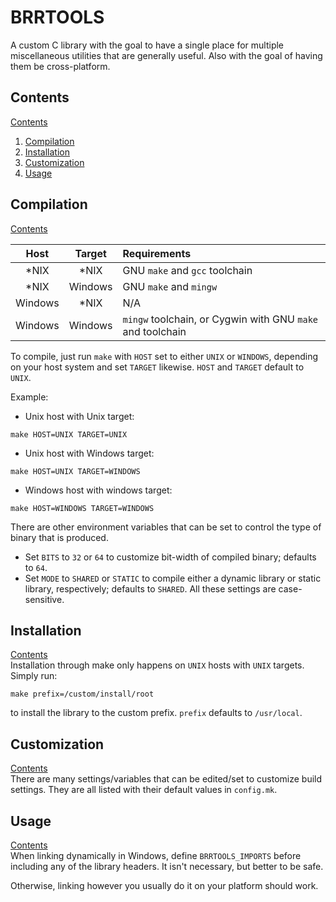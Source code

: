# BRRTOOLS
A custom C library with the goal to have a single place for multiple miscellaneous
utilities that are generally useful. Also with the goal of having them be cross-platform.

## Contents
[Contents](#contents)

1. [Compilation](#compilation)  
2. [Installation](#installation)  
3. [Customization](#customization)  
3. [Usage](#usage)  

## Compilation
[Contents](#contents)  

|Host |Target   |Requirements|
|:---:|:---:    |:---       |
|\*NIX|\*NIX    |GNU `make` and `gcc` toolchain|
|\*NIX|Windows  |GNU `make` and `mingw`|
|Windows|\*NIX  |N/A|
|Windows|Windows|`mingw` toolchain, or Cygwin with GNU `make` and toolchain|

To compile, just run `make` with `HOST` set to either `UNIX` or `WINDOWS`, depending on your host system
and set `TARGET` likewise. `HOST` and `TARGET` default to `UNIX`.  

Example:  
  * Unix host with Unix target:  
```shell
make HOST=UNIX TARGET=UNIX
```
  * Unix host with Windows target:  
```shell
make HOST=UNIX TARGET=WINDOWS
```
  * Windows host with windows target:  
```shell
make HOST=WINDOWS TARGET=WINDOWS
```

There are other environment variables that can be set to control the type of binary that is produced.
  * Set `BITS` to `32` or `64` to customize bit-width of compiled binary; defaults to `64`.
  * Set `MODE` to `SHARED` or `STATIC` to compile either a dynamic library or static library, respectively; defaults to `SHARED`.
All these settings are case-sensitive.

## Installation
[Contents](#contents)  
Installation through make only happens on `UNIX` hosts with `UNIX` targets.  
Simply run:  
```shell
make prefix=/custom/install/root
```
to install the library to the custom prefix. `prefix` defaults to `/usr/local`.

## Customization
[Contents](#contents)  
There are many settings/variables that can be edited/set to customize build settings.
They are all listed with their default values in `config.mk`.

## Usage
[Contents](#contents)  
When linking dynamically in Windows, define `BRRTOOLS_IMPORTS` before including any of the library headers.
It isn't necessary, but better to be safe.

Otherwise, linking however you usually do it on your platform should work.
